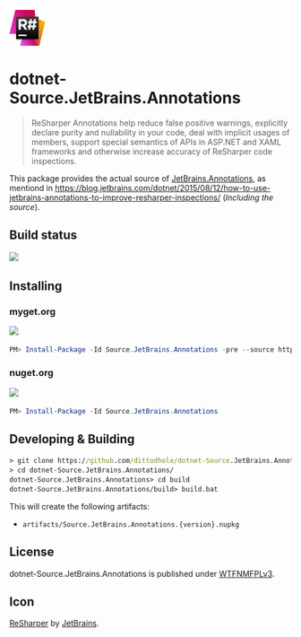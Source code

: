![](assets/ReSharper_64.png)

# dotnet-Source.JetBrains.Annotations
> ReSharper Annotations help reduce false positive warnings, explicitly declare purity and nullability in your code, deal with implicit usages of members, support special semantics of APIs in ASP.NET and XAML frameworks and otherwise increase accuracy of ReSharper code inspections.

This package provides the actual source of [JetBrains.Annotations](https://www.nuget.org/packages/JetBrains.Annotations), as mentiond in https://blog.jetbrains.com/dotnet/2015/08/12/how-to-use-jetbrains-annotations-to-improve-resharper-inspections/ (*Including the source*).

## Build status

[![](https://img.shields.io/appveyor/ci/dittodhole/dotnet-source-jetbrains-annotations.svg)](https://ci.appveyor.com/project/dittodhole/dotnet-source-jetbrains-annotations)

## Installing

### myget.org

[![](https://img.shields.io/myget/dittodhole/vpre/Source.JetBrains.Annotations.svg)](https://www.myget.org/feed/dittodhole/package/nuget/Source.JetBrains.Annotations)

```powershell
PM> Install-Package -Id Source.JetBrains.Annotations -pre --source https://www.myget.org/F/dittodhole/api/v2
```

### nuget.org

[![](https://img.shields.io/nuget/v/Source.JetBrains.Annotations.svg)](https://www.nuget.org/packages/Source.JetBrains.Annotations)

```powershell
PM> Install-Package -Id Source.JetBrains.Annotations
```

## Developing & Building

```cmd
> git clone https://github.com/dittodhole/dotnet-Source.JetBrains.Annotations.git
> cd dotnet-Source.JetBrains.Annotations/
dotnet-Source.JetBrains.Annotations> cd build
dotnet-Source.JetBrains.Annotations/build> build.bat
```

This will create the following artifacts:

- `artifacts/Source.JetBrains.Annotations.{version}.nupkg`

## License

dotnet-Source.JetBrains.Annotations is published under [WTFNMFPLv3](https://github.com/dittodhole/WTFNMFPLv3).

## Icon

[ReSharper](https://resources.jetbrains.com/storage/products/resharper/img/meta/ReSharper_64.png) by [JetBrains](https://www.jetbrains.com/resharper/).

